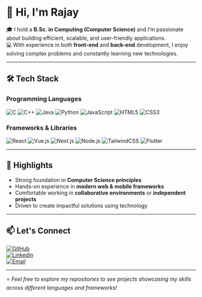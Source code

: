 # 👋 Hi, I'm Rajay

🎓 I hold a **B.Sc. in Computing (Computer Science)** and I’m passionate about building efficient, scalable, and user-friendly applications.  
💻 With experience in both **front-end** and **back-end** development, I enjoy solving complex problems and constantly learning new technologies.

---

## 🛠️ Tech Stack

### Programming Languages
![C](https://img.shields.io/badge/C-00599C?style=for-the-badge&logo=c&logoColor=white)
![C++](https://img.shields.io/badge/C++-00599C?style=for-the-badge&logo=cplusplus&logoColor=white)
![Java](https://img.shields.io/badge/Java-007396?style=for-the-badge&logo=java&logoColor=white)
![Python](https://img.shields.io/badge/Python-3776AB?style=for-the-badge&logo=python&logoColor=white)
![JavaScript](https://img.shields.io/badge/JavaScript-F7DF1E?style=for-the-badge&logo=javascript&logoColor=black)
![HTML5](https://img.shields.io/badge/HTML5-E34F26?style=for-the-badge&logo=html5&logoColor=white)
![CSS3](https://img.shields.io/badge/CSS3-1572B6?style=for-the-badge&logo=css3&logoColor=white)

### Frameworks & Libraries
![React](https://img.shields.io/badge/React-20232A?style=for-the-badge&logo=react&logoColor=61DAFB)
![Vue.js](https://img.shields.io/badge/Vue.js-35495E?style=for-the-badge&logo=vuedotjs&logoColor=4FC08D)
![Next.js](https://img.shields.io/badge/Next.js-000000?style=for-the-badge&logo=nextdotjs&logoColor=white)
![Node.js](https://img.shields.io/badge/Node.js-339933?style=for-the-badge&logo=nodedotjs&logoColor=white)
![TailwindCSS](https://img.shields.io/badge/Tailwind_CSS-06B6D4?style=for-the-badge&logo=tailwindcss&logoColor=white)
![Flutter](https://img.shields.io/badge/Flutter-02569B?style=for-the-badge&logo=flutter&logoColor=white)

---

## 🌟 Highlights
- Strong foundation in **Computer Science principles**  
- Hands-on experience in **modern web & mobile frameworks**  
- Comfortable working in **collaborative environments** or **independent projects**  
- Driven to create impactful solutions using technology  

---

## 📫 Let's Connect
[![GitHub](https://img.shields.io/badge/GitHub-181717?style=for-the-badge&logo=github&logoColor=white)](https://github.com/TeckJay)  
[![LinkedIn](https://img.shields.io/badge/LinkedIn-0077B5?style=for-the-badge&logo=linkedin&logoColor=white)](https://linkedin.com/in/TeckJay)  
[![Email](https://img.shields.io/badge/Email-D14836?style=for-the-badge&logo=gmail&logoColor=white)](mailto:rachjae4@gmail.com)

---

⭐️ *Feel free to explore my repositories to see projects showcasing my skills across different languages and frameworks!*
